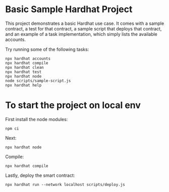 # Basic Sample Hardhat Project

This project demonstrates a basic Hardhat use case. It comes with a sample contract, a test for that contract, a sample script that deploys that contract, and an example of a task implementation, which simply lists the available accounts.

Try running some of the following tasks:

```shell
npx hardhat accounts
npx hardhat compile
npx hardhat clean
npx hardhat test
npx hardhat node
node scripts/sample-script.js
npx hardhat help
```
# To start the project on local env

First install the node modules:
``` 
npm ci
```
Next:
```
npx hardhat node
```
Compile:
```
npx hardhat compile
```
Lastly, deploy the smart contract:
```
npx hardhat run --network localhost scripts/deploy.js
```

